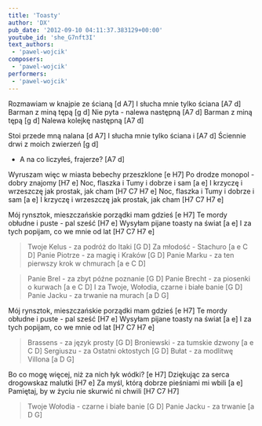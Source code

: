 ```yaml
---
title: 'Toasty'
author: 'DX'
pub_date: '2012-09-10 04:11:37.383129+00:00'
youtube_id: 'she_G7nft3I'
text_authors:
 - 'pawel-wojcik'
composers:
 - 'pawel-wojcik'
performers:
 - 'pawel-wojcik'
---
```


Rozmawiam w knajpie ze ścianą [d A7]
I słucha mnie tylko ściana [A7 d]
Barman z miną tępą [g d]
Nie pyta - nalewa następną [A7 d]
Barman z miną tępą [g d]
Nalewa kolejkę następną [A7 d]

Stoi przede mną nalana [d A7]
I słucha mnie tylko ściana i [A7 d]
Ściennie drwi z moich zwierzeń [g d]
- A na co liczyłeś, frajerze? [A7 d]

Wyruszam więc w miasta bebechy przeszklone [e H7]
Po drodze monopol - dobry znajomy [H7 e]
Noc, flaszka i Tumy i dobrze i sam [a e]
I krzyczę i wrzeszczę jak prostak, jak cham [H7 C7 H7 e]
Noc, flaszka i Tumy i dobrze i sam [a e]
I krzyczę i wrzeszczę jak prostak, jak cham [H7 C7 H7 e]

Mój rynsztok, mieszczańskie porządki mam gdzieś [e H7]
Te mordy obłudne i puste - pal sześć [H7 e]
Wysyłam pijane toasty na świat [a e]
I za tych popijam, co we mnie od lat [H7 C7 H7 e]

>Twoje Kelus - za podróż do Itaki [G D] 
>Za młodość - Stachuro [a e C D]
>Panie Piotrze - za magię i Kraków [G D] 
>Panie Marku - za ten pierwszy krok w chmurach [a e C D]

>Panie Brel - za zbyt późne poznanie [G D] 
>Panie Brecht - za piosenki o kurwach [a e C D]
>I za Twoje, Wołodia, czarne i białe banie [G D] 
>Panie Jacku - za trwanie na murach [a D G]

Mój rynsztok, mieszczańskie porządki mam gdzieś [e H7]
Te mordy obłudne i puste - pal sześć [H7 e]
Wysyłam pijane toasty na świat [a e]
I za tych popijam, co we mnie od lat [H7 C7 H7 e]

>Brassens - za język prosty [G D] 
>Broniewski - za tumskie dzwony  [a e C D]
>Sergiuszu - za Ostatni oktostych  [G D] 
>Bułat - za modlitwę Villona [a D G]

Bo co mogę więcej, niż za nich łyk wódki? [e H7]
Dziękując za serca drogowskaz malutki [H7 e]
Za myśl, którą dobrze pieśniami mi wbili  [a e]
Pamiętaj, by w życiu nie skurwić ni chwili [H7 C7 H7]

>Twoje Wołodia - czarne i białe banie [G D] 
>Panie Jacku - za trwanie [a D G]